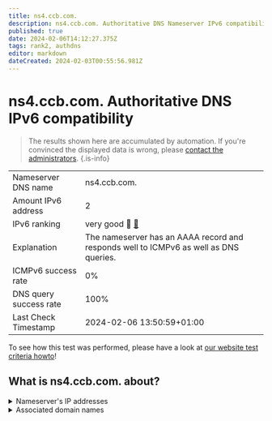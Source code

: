 ```yaml
---
title: ns4.ccb.com.
description: ns4.ccb.com. Authoritative DNS Nameserver IPv6 compatibility
published: true
date: 2024-02-06T14:12:27.375Z
tags: rank2, authdns
editor: markdown
dateCreated: 2024-02-03T00:55:56.981Z
---
```


# ns4.ccb.com. Authoritative DNS IPv6 compatibility

> The results shown here are accumulated by automation. If you're convinced the displayed data is wrong, please [contact the administrators](/howto/chat). 
{.is-info}




|   |   |
| - | - |
| Nameserver DNS name | ns4.ccb.com.
| Amount IPv6 address | 2
| IPv6 ranking | very good :2nd_place_medal: [🔗](/howto/ranking) |
| Explanation | The nameserver has an AAAA record and responds well to ICMPv6 as well as DNS queries. |
| ICMPv6 success rate | 0%|
| DNS query success rate | 100% |
| Last Check Timestamp | 2024-02-06 13:50:59+01:00 |

To see how this test was performed, please have a look at [our website test criteria howto](/howto/testcriteria/authdns)!


## What is ns4.ccb.com. about?




<details>
<summary>Nameserver's IP addresses</summary>

240e:604:104:30::2

2409:8700:1821:f2::2

</details>



<details>
<summary>Associated domain names</summary>

www.ccb.com

</details>
